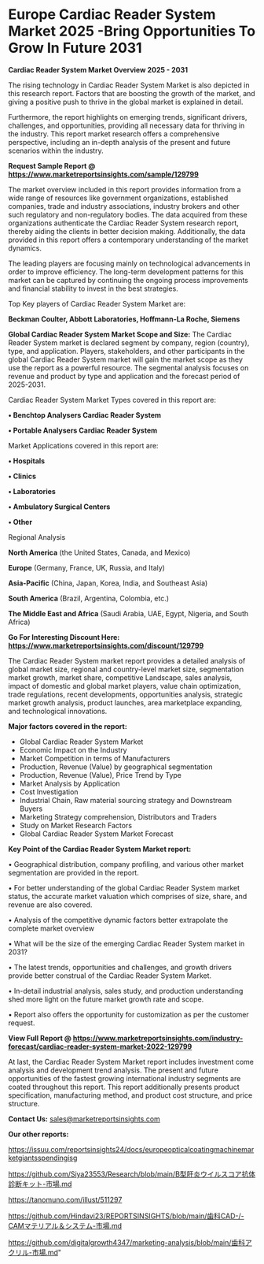 # Europe Cardiac Reader System Market 2025 -Bring Opportunities To Grow In Future 2031

<Strong> Cardiac Reader System Market Overview 2025 - 2031</strong>

The rising technology in Cardiac Reader System Market is also depicted in this research report. Factors that are boosting the growth of the market, and giving a positive push to thrive in the global market is explained in detail.

Furthermore, the report highlights on emerging trends, significant drivers, challenges, and opportunities, providing all necessary data for thriving in the industry. This report market research offers a comprehensive perspective, including an in-depth analysis of the present and future scenarios within the industry.

<strong>Request Sample Report @ <a href=https://www.marketreportsinsights.com/sample/129799>https://www.marketreportsinsights.com/sample/129799</a></strong>

The market overview included in this report provides information from a wide range of resources like government organizations, established companies, trade and industry associations, industry brokers and other such regulatory and non-regulatory bodies. The data acquired from these organizations authenticate the Cardiac Reader System research report, thereby aiding the clients in better decision making. Additionally, the data provided in this report offers a contemporary understanding of the market dynamics.

The leading players are focusing mainly on technological advancements in order to improve efficiency. The long-term development patterns for this market can be captured by continuing the ongoing process improvements and financial stability to invest in the best strategies.

Top Key players of Cardiac Reader System Market are:

<strong>Beckman Coulter, Abbott Laboratories, Hoffmann-La Roche, Siemens</strong>

<strong><b>Global Cardiac Reader System Market Scope and Size:</b></strong>
The Cardiac Reader System market is declared segment by company, region (country), type, and application. Players, stakeholders, and other participants in the global Cardiac Reader System market will gain the market scope as they use the report as a powerful resource. The segmental analysis focuses on revenue and product by type and application and the forecast period of 2025-2031.

Cardiac Reader System Market Types covered in this report are:

<strong>• Benchtop Analysers Cardiac Reader System

• Portable Analysers Cardiac Reader System</strong>

Market Applications covered in this report are:

<strong>• Hospitals

• Clinics

• Laboratories

• Ambulatory Surgical Centers

• Other</strong> 

Regional Analysis

<strong>North America</strong> (the United States, Canada, and Mexico)

<strong>Europe</strong> (Germany, France, UK, Russia, and Italy)

<strong>Asia-Pacific</strong> (China, Japan, Korea, India, and Southeast Asia)

<strong>South America</strong> (Brazil, Argentina, Colombia, etc.)

<strong>The Middle East and Africa</strong> (Saudi Arabia, UAE, Egypt, Nigeria, and South Africa)

<strong>Go For Interesting Discount Here: <a href=https://www.marketreportsinsights.com/discount/129799>https://www.marketreportsinsights.com/discount/129799</a></strong>

The Cardiac Reader System market report provides a detailed analysis of global market size, regional and country-level market size, segmentation market growth, market share, competitive Landscape, sales analysis, impact of domestic and global market players, value chain optimization, trade regulations, recent developments, opportunities analysis, strategic market growth analysis, product launches, area marketplace expanding, and technological innovations.

<strong><b>Major factors covered in the report:</b></strong>
<ul>
  <li>Global Cardiac Reader System Market </li>
  <li>Economic Impact on the Industry</li>
  <li>Market Competition in terms of Manufacturers</li>
  <li>Production, Revenue (Value) by geographical segmentation</li>
  <li>Production, Revenue (Value), Price Trend by Type</li>
  <li>Market Analysis by Application</li>
  <li>Cost Investigation</li>
  <li>Industrial Chain, Raw material sourcing strategy and Downstream Buyers</li>
  <li>Marketing Strategy comprehension, Distributors and Traders</li>
  <li>Study on Market Research Factors</li>
  <li>Global Cardiac Reader System Market Forecast</li>
</ul>

<strong><b>Key Point of the Cardiac Reader System Market report:</b></strong>

• Geographical distribution, company profiling, and various other market segmentation are provided in the report.

• For better understanding of the global Cardiac Reader System market status, the accurate market valuation which comprises of size, share, and revenue are also covered.

• Analysis of the competitive dynamic factors better extrapolate the complete market overview

• What will be the size of the emerging Cardiac Reader System market in 2031?

• The latest trends, opportunities and challenges, and growth drivers provide better construal of the Cardiac Reader System Market.

• In-detail industrial analysis, sales study, and production understanding shed more light on the future market growth rate and scope.

• Report also offers the opportunity for customization as per the customer request.

<strong><b>View Full Report @ <a href=https://www.marketreportsinsights.com/industry-forecast/cardiac-reader-system-market-2022-129799>https://www.marketreportsinsights.com/industry-forecast/cardiac-reader-system-market-2022-129799</a></b></strong>


At last, the Cardiac Reader System Market report includes investment come analysis and development trend analysis. The present and future opportunities of the fastest growing international industry segments are coated throughout this report. This report additionally presents product specification, manufacturing method, and product cost structure, and price structure.

<strong>Contact Us:</strong>
sales@marketreportsinsights.com

<strong>Our other reports:</strong>

<a href=https://issuu.com/reportsinsights24/docs/europeopticalcoatingmachinemarketgiantsspendingisg>https://issuu.com/reportsinsights24/docs/europeopticalcoatingmachinemarketgiantsspendingisg</a>

<a href=https://github.com/Siya23553/Research/blob/main/B型肝炎ウイルスコア抗体診断キット-市場.md>https://github.com/Siya23553/Research/blob/main/B型肝炎ウイルスコア抗体診断キット-市場.md</a>

<a href=https://tanomuno.com/illust/511297>https://tanomuno.com/illust/511297</a>

<a href=https://github.com/Hindavi23/REPORTSINSIGHTS/blob/main/歯科CAD-/-CAMマテリアル＆システム-市場.md>https://github.com/Hindavi23/REPORTSINSIGHTS/blob/main/歯科CAD-/-CAMマテリアル＆システム-市場.md</a>

<a href=https://github.com/digitalgrowth4347/marketing-analysis/blob/main/歯科アクリル-市場.md>https://github.com/digitalgrowth4347/marketing-analysis/blob/main/歯科アクリル-市場.md</a>"

